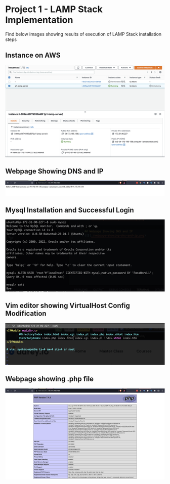# Project 1 - LAMP Stack Implementation

Find below images showing results of execution of LAMP Stack installation steps

## Instance on AWS
![](./instance-on-aws.png)

## Webpage Showing DNS and IP
![](./webpage-showing-dns-and-ip.png)

## Mysql Installation and Successful Login
![](./mysql_installation.png)

## Vim editor showing VirtualHost Config Modification
![](./virtualhost.png)

## Webpage showing .php file
![](./php-info.png)
